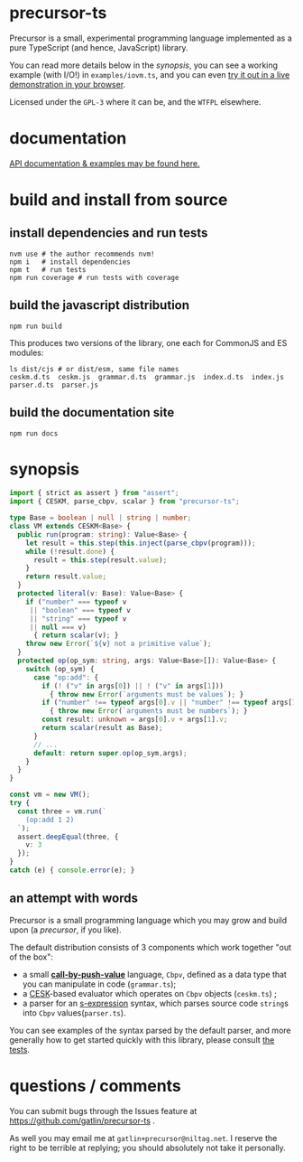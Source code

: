 # precursor-ts

Precursor is a small, experimental programming language implemented as a pure
TypeScript (and hence, JavaScript) library.

You can read more details below in the *synopsis*, you can see a working example
(with I/O!) in `examples/iovm.ts`, and you can even
[try it out in a live demonstration in your browser][precursordemo].

[precursordemo]: https://niltag.net/code/precursor

Licensed under the `GPL-3` where it can be, and the `WTFPL` elsewhere.

# documentation

[API documentation & examples may be found here.][precursordocs]

[precursordocs]: //niltag.net/code/precursor/docs

# build and install from source

## install dependencies and run tests

```shell
nvm use # the author recommends nvm!
npm i   # install dependencies
npm t   # run tests
npm run coverage # run tests with coverage
```

## build the javascript distribution

```shell
npm run build
```

This produces two versions of the library, one each for CommonJS and ES
modules:

```shell
ls dist/cjs # or dist/esm, same file names
ceskm.d.ts  ceskm.js  grammar.d.ts  grammar.js  index.d.ts  index.js  parser.d.ts  parser.js
```

## build the documentation site

```shell
npm run docs
```

# synopsis

```typescript
import { strict as assert } from "assert";
import { CESKM, parse_cbpv, scalar } from "precursor-ts";

type Base = boolean | null | string | number;
class VM extends CESKM<Base> {
  public run(program: string): Value<Base> {
    let result = this.step(this.inject(parse_cbpv(program)));
    while (!result.done) {
      result = this.step(result.value);
    }
    return result.value;
  }
  protected literal(v: Base): Value<Base> {
    if ("number" === typeof v
     || "boolean" === typeof v
     || "string" === typeof v
     || null === v)
      { return scalar(v); }
    throw new Error(`${v} not a primitive value`);
  }
  protected op(op_sym: string, args: Value<Base>[]): Value<Base> {
    switch (op_sym) {
      case "op:add": {
        if (! ("v" in args[0]) || ! ("v" in args[1]))
          { throw new Error(`arguments must be values`); }
        if ("number" !== typeof args[0].v || "number" !== typeof args[1].v)
          { throw new Error(`arguments must be numbers`); }
        const result: unknown = args[0].v + args[1].v;
        return scalar(result as Base);
      }
      // ...
      default: return super.op(op_sym,args);
    }
  }
}

const vm = new VM();
try {
  const three = vm.run(`
    (op:add 1 2)
  `);
  assert.deepEqual(three, {
    v: 3
  });
}
catch (e) { console.error(e); }
```

## an attempt with words

Precursor is a small programming language which you may grow and build upon (a
*precursor*, if you like).

The default distribution consists of 3 components which work together "out of
the box":

- a small [**call-by-push-value**][cbpvarticle] language, `Cbpv`, defined as a
  data type that you can manipulate in code (`grammar.ts`);
- a [CESK][cekarticle]-based evaluator which operates on `Cbpv` objects
  (`ceskm.ts`) ;
- a parser for an [s-expression][sexprarticle] syntax, which parses source code
  `string`s into `Cbpv` values(`parser.ts`).

[cekarticle]: https://en.wikipedia.org/wiki/CEK_Machine
[cbpvarticle]: https://en.wikipedia.org/wiki/Call-by-push-value
[sexprarticle]: https://en.wikipedia.org/wiki/S-expression

You can see examples of the syntax parsed by the default parser, and more
generally how to get started quickly with this library, please consult
[the tests](index.test.ts).

# questions / comments

You can submit bugs through the Issues feature at
https://github.com/gatlin/precursor-ts .

As well you may email me at `gatlin+precursor@niltag.net`.
I reserve the right to be terrible at replying; you should absolutely not take
it personally.

